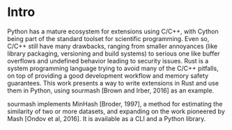 # Intro

Python has a mature ecosystem for extensions using C/C++, with Cython being part of the standard toolset for scientific programming. Even so,  C/C++ still have many drawbacks, ranging from smaller annoyances (like library packaging, versioning and build systems) to serious one like buffer overflows and undefined behavior leading to security issues. Rust is a system programming language trying to avoid many of the C/C++ pitfalls, on top of providing a good development workflow and memory safety guarantees. This work presents a way to write extensions in Rust and use them in Python, using sourmash [Brown and Irber, 2016] as an example.

sourmash implements MinHash [Broder, 1997], a method for estimating the similarity of two or more datasets, and expanding on the work pioneered by Mash [Ondov et al, 2016]. It is available as a CLI and a Python library.
